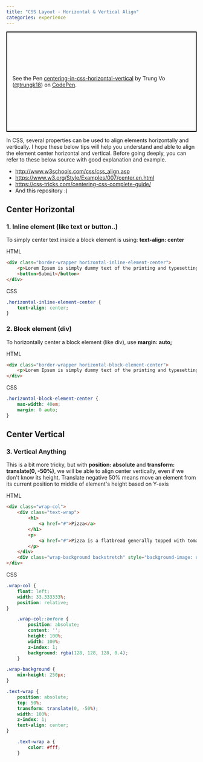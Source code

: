 ```yaml
---
title: "CSS Layout - Horizontal & Vertical Align"
categories: experience
---
```


<p class="codepen" data-height="265" data-theme-id="0" data-default-tab="html,result" data-user="trungk18" data-slug-hash="pbNLpM" style="height: 265px; box-sizing: border-box; display: flex; align-items: center; justify-content: center; border: 2px solid black; margin: 1em 0; padding: 1em;" data-pen-title="centering-in-css-horizontal-vertical">
  <span>See the Pen <a href="https://codepen.io/trungk18/pen/pbNLpM/">
  centering-in-css-horizontal-vertical</a> by Trung Vo (<a href="https://codepen.io/trungk18">@trungk18</a>)
  on <a href="https://codepen.io">CodePen</a>.</span>
</p>
<script async="async" src="https://static.codepen.io/assets/embed/ei.js"></script>

In CSS, several properties can be used to align elements horizontally and vertically. I hope these below tips will help you understand and able to align the element center horizontal and vertical.
Before going deeply, you can refer to these below source with good explanation and example.

- http://www.w3schools.com/css/css_align.asp
- https://www.w3.org/Style/Examples/007/center.en.html
- https://css-tricks.com/centering-css-complete-guide/
- And this repository :)
 
## Center Horizontal

### 1. Inline element (like text or button..)

To simply center text inside a block element is using: __text-align: center__

HTML
```html
<div class="border-wrapper horizontal-inline-element-center">
    <p>Lorem Ipsum is simply dummy text of the printing and typesetting industry.</p>
    <button>Submit</button>
</div>
```

CSS
```css
.horizontal-inline-element-center {
    text-align: center;
}
```

### 2. Block element (div)

To horizontally center a block element (like div), use __margin: auto;__

HTML
```html
<div class="border-wrapper horizontal-block-element-center">
    <p>Lorem Ipsum is simply dummy text of the printing and typesetting industry.</p>
</div>
```

CSS
```css
.horizontal-block-element-center {
    max-width: 40em;
    margin: 0 auto;
}
```

## Center Vertical

### 3. Vertical Anything

This is a bit more tricky, but with __position: absolute__ and __transform: translate(0, -50%)__, we will be able to align center vertically, even if we don't know its height.
Translate negative 50% means move an element from its current position to middle of element's height based on Y-axis

HTML
```html
<div class="wrap-col">
    <div class="text-wrap">
        <h1>
            <a href="#">Pizza</a>
        </h1>
        <p>
            <a href="#">Pizza is a flatbread generally topped with tomato sauce and cheese and baked in an oven</a>
        </p>
    </div>
    <div class="wrap-background backstretch" style="background-image: url(pizza.jpg)"></div>
</div>
```

CSS
```css
.wrap-col {
    float: left;
    width: 33.333333%;
    position: relative;
}

    .wrap-col::before {
        position: absolute;
        content: '';
        height: 100%;
        width: 100%;
        z-index: 1;
        background: rgba(128, 128, 128, 0.4);
    }

.wrap-background {
    min-height: 250px;
}

.text-wrap {
    position: absolute;
    top: 50%;
    transform: translate(0, -50%);
    width: 100%;
    z-index: 1;
    text-align: center;
}

    .text-wrap a {
        color: #fff;
    }
```
